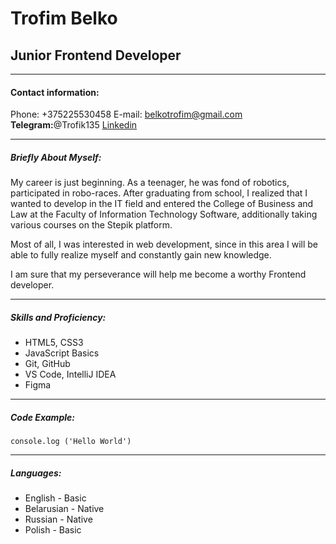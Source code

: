 # Trofim Belko
## Junior Frontend Developer
---
#### Contact information:
Phone: +375225530458
E-mail: belkotrofim@gmail.com
__Telegram:__@Trofik135
[Linkedin](https://www.linkedin.com/in/трофим-белко-43a630227/)
___
##### Briefly About Myself:
My career is just beginning. As a teenager, he was fond of robotics, participated in robo-races. After graduating from school, I realized that I wanted to develop in the IT field and entered the College of Business and Law at the Faculty of Information Technology Software, additionally taking various courses on the Stepik platform.

Most of all, I was interested in web development, since in this area I will be able to fully realize myself and constantly gain new knowledge.

I am sure that my perseverance will help me become a worthy Frontend developer.

___

##### Skills and Proficiency:
* HTML5, CSS3
* JavaScript Basics
* Git, GitHub
* VS Code, IntelliJ IDEA
* Figma

---
##### Code Example: 
    console.log ('Hello World')
___



##### Languages:
* English - Basic
* Belarusian - Native
* Russian - Native
* Polish - Basic